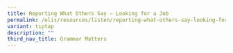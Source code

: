```yaml
---
title: Reporting What Others Say – Looking for a Job
permalink: /elis/resources/listen/reporting-what-others-say-looking-for-a-job/
variant: tiptap
description: ""
third_nav_title: Grammar Matters
---
```

